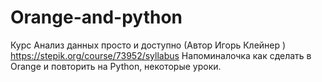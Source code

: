 # Orange-and-python
Курс Анализ данных просто и доступно (Автор Игорь Клейнер ) https://stepik.org/course/73952/syllabus Напоминалочка как сделать в Orange и повторить на Python, некоторые уроки.
